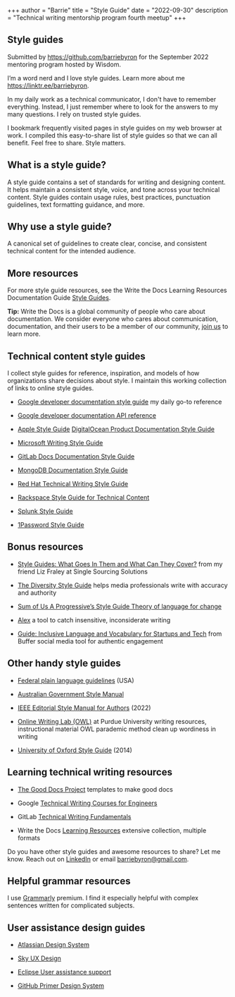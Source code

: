 +++
author = "Barrie"
title = "Style Guide"
date = "2022-09-30"
description = "Technical writing mentorship program fourth meetup"
+++
## Style guides

Submitted by <https://github.com/barriebyron> for the September 2022 mentoring program hosted by Wisdom. 

I’m a word nerd and I love style guides. Learn more about me <https://linktr.ee/barriebyron>.

In my daily work as a technical communicator, I don't have to remember everything. Instead, I just remember where to look for the answers to my many questions. I rely on trusted style guides.

I bookmark frequently visited pages in style guides on my web browser at work. I compiled this easy-to-share list of style guides so that we can all benefit. Feel free to share. Style matters.

## What is a style guide?

A style guide contains a set of standards for writing and designing content. It helps maintain a consistent style, voice, and tone across your technical content. Style guides contain usage rules, best practices, punctuation guidelines, text formatting guidance, and more.

## Why use a style guide?

A canonical set of guidelines to create clear, concise, and consistent technical content for the intended audience.

## More resources

For more style guide resources, see the Write the Docs Learning Resources Documentation Guide [Style Guides](https://www.writethedocs.org/guide/writing/style-guides/).

**Tip:** Write the Docs is a global community of people who care about documentation. We consider everyone who cares about communication, documentation, and their users to be a member of our community, [join us](https://www.writethedocs.org) to learn more.

## Technical content style guides

I collect style guides for reference, inspiration, and models of how organizations share decisions about style. I maintain this working collection of links to online style guides.

- [Google developer documentation style guide](https://developers.google.com/style) my daily go-to reference

- [Google developer documentation API reference](https://developers.google.com/style/api-reference-comments)

- [Apple Style Guide](https://help.apple.com/applestyleguide/)
[DigitalOcean Product Documentation Style Guide](https://www.digitalocean.com/docs/style/)

- [Microsoft Writing Style Guide](https://docs.microsoft.com/en-us/style-guide/welcome/)

- [GitLab Docs Documentation Style Guide](https://docs.gitlab.com/ee/development/contributing/style_guides.html)

- [MongoDB Documentation Style Guide](https://www.mongodb.com/docs/meta/style-guide/)

- [Red Hat Technical Writing Style Guide](https://stylepedia.net/style/)

- [Rackspace Style Guide for Technical Content](https://docs.rackspace.com/docs/style-guide/)

- [Splunk Style Guide](https://docs.splunk.com/Documentation/StyleGuide/current/StyleGuide/Howtouse)

- [1Password Style Guide](https://support.1password.com/style-guide/)

## Bonus resources

- [Style Guides: What Goes In Them and What Can They Cover?](https://www.single-sourcing.com/events/using-style-guides-to-achieve-content-collaboration-and-consistency/) from my friend Liz Fraley at Single Sourcing Solutions

- [The Diversity Style Guide](https://www.diversitystyleguide.com) helps media professionals write with accuracy and authority

- [Sum of Us A Progressive’s Style Guide Theory of language for change](https://s3.amazonaws.com/s3.sumofus.org/images/SUMOFUS_PROGRESSIVE-STYLEGUIDE.pdf)

- [Alex](https://github.com/get-alex/alex/blob/main/readme.md) a tool to catch insensitive, inconsiderate writing

- [Guide: Inclusive Language and Vocabulary for Startups and Tech](https://buffer.com/resources/inclusive-language-tech/) from Buffer social media tool for authentic engagement

## Other handy style guides

- [Federal plain language guidelines](https://plainlanguage.gov/guidelines/) (USA)

- [Australian Government Style Manual](https://www.stylemanual.gov.au)

- [IEEE Editorial Style Manual for Authors](http://journals.ieeeauthorcenter.ieee.org/wp-content/uploads/sites/7/IEEE-Editorial-Style-Manual-for-Authors.pdf) (2022)

- [Online Writing Lab (OWL)](https://owl.purdue.edu/owl/purdue_owl.html) at Purdue University  writing resources, instructional material
OWL parademic method clean up wordiness in writing

- [University of Oxford Style Guide](https://www.ox.ac.uk/sites/files/oxford/media_wysiwyg/University%20of%20Oxford%20Style%20Guide.pdf) (2014)

## Learning technical writing resources

- [The Good Docs Project](https://thegooddocsproject.dev) templates to make good docs

- Google [Technical Writing Courses for Engineers](https://developers.google.com/tech-writing)

- GitLab [Technical Writing Fundamentals](https://about.gitlab.com/handbook/engineering/ux/technical-writing/fundamentals/)

- Write the Docs [Learning Resources](https://www.writethedocs.org/about/learning-resources/) extensive collection, multiple formats

Do you have other style guides and awesome resources to share? Let me know. Reach out on [LinkedIn](https://www.linkedin.com/in/barriebyron/) or email <barriebyron@gmail.com>.

## Helpful grammar resources

I use [Grammarly](https://app.grammarly.com/) premium. I find it especially helpful with complex sentences written for complicated subjects.

## User assistance design guides

- [Atlassian Design System](https://atlassian.design/content)

- [Sky UX Design](
https://developer.blackbaud.com/skyux/design/guidelines/user-assistance)

- [Eclipse User assistance support](https://rtist.hcldoc.com/help/index.jsp?topic=%2Forg.eclipse.platform.doc.isv%2Fguide%2Fua.htm)

- [GitHub Primer Design System](https://styleguide.github.com/)
